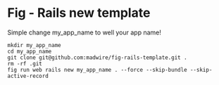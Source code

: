 # Fig - Rails new template

Simple change my_app_name to well your app name!

```
mkdir my_app_name
cd my_app_name
git clone git@github.com:madwire/fig-rails-template.git .
rm -rf .git
fig run web rails new my_app_name . --force --skip-bundle --skip-active-record
```

